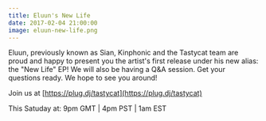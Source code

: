 ```yaml
---
title: Eluun's New Life
date: 2017-02-04 21:00:00
image: eluun-new-life.png
---
```

Eluun, previously known as Sian, Kinphonic and the Tastycat team are proud and happy to present you the artist's first release under his new alias: the "New Life" EP!
We will also be having a Q&A session. Get your questions ready. We hope to see you around!

Join us at [https://plug.dj/tastycat](https://plug.dj/tastycat)

This Satuday at: 9pm GMT | 4pm PST | 1am EST
